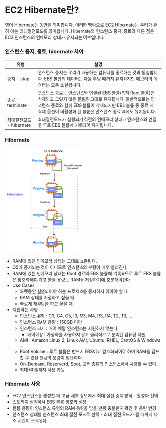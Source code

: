 # EC2 Hibernate란?
영어 Hibernate는 동면을 의미합니다. 이러한 맥락으로 EC2 Hibernate는 우리가 흔히 아는 최대절전모드를 의미합니다. Hibernate와 인스턴스 중지, 종료와 다른 점은 EC2 인스턴스의 인메모리 상태가 유지되는 여부입니다.

### 인스턴스 중지, 종료, hibernate 차이
| 유형 | 설명 |
| --- | --- |
| 중지 - stop | 인스턴스 중지는 우리가 사용하는 컴퓨터를 종료하는 것과 동일합니다. EBS 볼륨의 데이터는 다음 부팅 때까지 유지되지만 메모리의 데이터는 모두 소실됩니다. |
| 종료 - terminate | 인스턴스 종료는 인스턴스와 연결된 EBS 볼륨(특히 Root 볼륨)은 삭제되고 그렇지 않은 볼륨은 그대로 유지됩니다. 일반적으로는 인스턴스 종료와 함께 EBS 볼륨이 삭제되지만 EBS 볼륨 중 종료 시 삭제 옵션이 비활성화 된 볼륨은 인스턴스 종료 후에도 유지됩니다. |
| 최대절전모드 - hibernate | 최대절전모드가 실행되기 직전의 인메모리 상태가 인스턴스와 연결된 루트 EBS 볼륨에 기록되어 유지됩니다. |

### Hibernate

<img src="/images/EC2_hibernate.png" width="50%" height="50%" title="ec2 hibernate" alt="ec2 hibernate">    

- RAM에 있던 인메모리 상태는 그대로 보존된다.
- OS가 중지되는 것이 아니므로 인스턴스의 부팅이 매우 빨라진다.
- RAM에 있는 인메모리 상태는 Root 경로의 EBS 볼륨에 기록되므로 루트 EBS 볼륨은 암호화해야 하고 볼륨 용량도 RAM을 저장하기에 충분해야한다.
- Use Cases
    - 오랫동안 실행되어야 하는 프로세스를 중지하지 않아야 할 때
    - RAM 상태를 저장하고 싶을 때
    - 빠르게 재부팅을 하고 싶을 때
- 지원하는 사양
    - 인스턴스 유형 : C3, C4, C5, I3, M3, M4, R3, R4, T2, T3, …
    - 인스턴스 RAM 용량 : 150GB 미만
    - 인스턴스 크기 : 배어 메탈 인스턴스는 지원하지 않는다.
        - 베어메탈 : 가상화를 사용하지 않고 물리적으로 분리된 컴퓨팅 자원
    - AMI : Amazon Linux 2, Linux AMI, Ubuntu, RHEL, CentOS & Windows …
    - Root Volume : 루트 볼륨은 반드시 EBS이고 암호화되어야 하며 RAM을 덤프할 수 있을 만큼의 용량이 필요하다.
    - On-Demand, Reserverd, Spot, 모든 종류의 인스턴스에서 사용할 수 있다.
    - 최대 60일까지 사용 가능

### Hibernate 사용

- EC2 인스턴스를 생성할 때 고급 세부 정보에서 최대 절전 중지 방식 - 활성화 선택
- 스토리지 설정에서 EBS 볼륨 암호화 설정
- 볼륨 용량이 인스턴스 유형의 RAM 용량을 담을 만큼 충분한지 확인 후 용량 변경
- 인스턴스 상태를 인스턴스 최대 절전 모드로 선택 - 최대 절전 모드가 될 때까지 다소 시간이 소요된다.